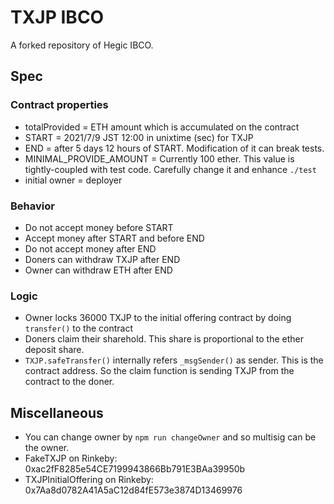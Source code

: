 # TXJP IBCO
A forked repository of Hegic IBCO.

## Spec

### Contract properties
- totalProvided = ETH amount which is accumulated on the contract
- START = 2021/7/9 JST 12:00 in unixtime (sec) for TXJP
- END = after 5 days 12 hours of START. Modification of it can break tests.
- MINIMAL_PROVIDE_AMOUNT = Currently 100 ether. This value is tightly-coupled with test code. Carefully change it and enhance `./test`
- initial owner = deployer

### Behavior
- Do not accept money before START
- Accept money after START and before END
- Do not accept money after END
- Doners can withdraw TXJP after END
- Owner can withdraw ETH after END

### Logic
- Owner locks 36000 TXJP to the initial offering contract by doing `transfer()` to the contract
- Doners claim their sharehold. This share is proportional to the ether deposit share.
- `TXJP.safeTransfer()` internally refers `_msgSender()` as sender. This is the contract address. So the claim function is sending TXJP from the contract to the doner.


## Miscellaneous
- You can change owner by `npm run changeOwner` and so multisig can be the owner.
- FakeTXJP on Rinkeby: 0xac2fF8285e54CE7199943866Bb791E3BAa39950b
- TXJPInitialOffering on Rinkeby: 0x7Aa8d0782A41A5aC12d84fE573e3874D13469976
